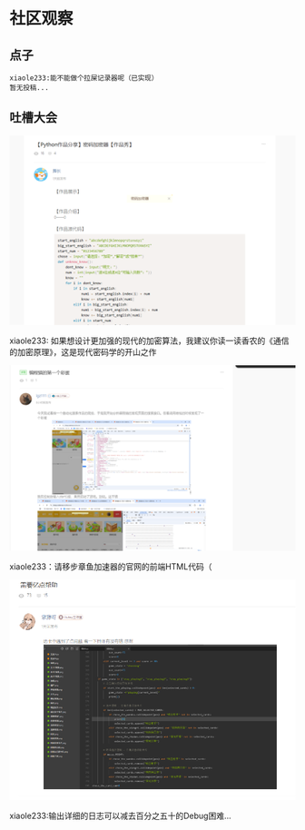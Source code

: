 # 社区观察

## 点子

```
xiaole233:能不能做个拉屎记录器呢（已实现）
暂无投稿...
```

## 吐槽大会

![](./assets/toliet-1.png)

xiaole233: 如果想设计更加强的现代的加密算法，我建议你读一读香农的《通信的加密原理》，这是现代密码学的开山之作

![](./assets/toliet-2.png)

xiaole233：请移步章鱼加速器的官网的前端HTML代码（

![](./assets/toliet-3.png)

xiaole233:输出详细的日志可以减去百分之五十的Debug困难...
